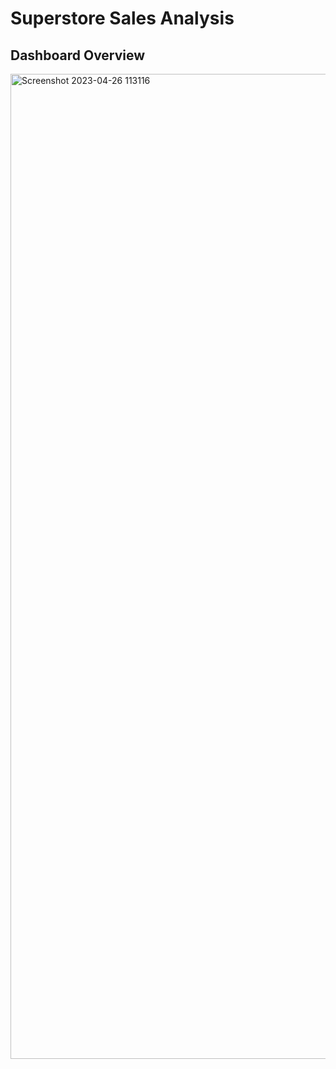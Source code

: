 # Superstore Sales Analysis

## Dashboard Overview

<img width="1576" alt="Screenshot 2023-04-26 113116" src="https://user-images.githubusercontent.com/94572320/234686395-198b0ee5-6feb-4c69-8e79-92dee41c3f1b.png">
